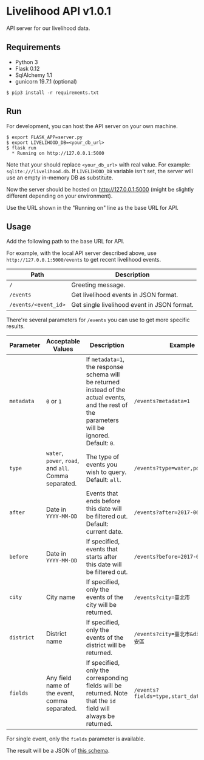 # Livelihood API v1.0.1

API server for our livelihood data.

## Requirements

* Python 3
* Flask 0.12
* SqlAlchemy 1.1
* gunicorn 19.7.1 (optional)

```
$ pip3 install -r requirements.txt
```

## Run

For development, you can host the API server on your own machine.

    $ export FLASK_APP=server.py
    $ export LIVELIHOOD_DB=<your_db_url>
    $ flask run
      * Running on http://127.0.0.1:5000

Note that your should replace `<your_db_url>` with real value. For example:
`sqlite:///livelihood.db`. If `LIVELIHOOD_DB` variable isn't set, the server
will use an empty in-memory DB as substitute.

Now the server should be hosted on http://127.0.0.1:5000
(might be slightly different depending on your environment).

Use the URL shown in the "Running on" line as the base URL for API.

## Usage

Add the following path to the base URL for API.

For example, with the local API server described above, use
`http://127.0.0.1:5000/events` to get recent livelihood events.

Path   | Description
------ | -----------
`/`    | Greeting message.
`/events` | Get livelihood events in JSON format.
`/events/<event_id>` | Get single livelihood event in JSON format.

There're several parameters for `/events` you can use to get more specific results.

Parameter | Acceptable Values | Description | Example
--------- | ----------------- | ----------- | -------
`metadata` | `0` or `1` | If `metadata=1`, the response schema will be returned instead of the actual events, and the rest of the parameters will be ignored. Default: `0`. | `/events?metadata=1`
`type` | `water`, `power`, `road`, and `all`. Comma separated. | The type of events you wish to query. Default: `all`. | `/events?type=water,power`
`after` | Date in `YYYY-MM-DD` | Events that ends before this date will be filtered out. Default: current date.| `/events?after=2017-06-01`
`before` | Date in `YYYY-MM-DD` | If specified, events that starts after this date will be filtered out. | `/events?before=2017-06-02`
`city` | City name | If specified, only the events of the city will be returned. | `/events?city=臺北市`
`district` | District name | If specified, only the events of the district will be returned. | `/events?city=臺北市&district=大安區`
`fields` | Any field name of the event, comma separated. | If specified, only the corresponding fields will be returned. Note that the `id` field will always be returned. | `/events?fields=type,start_date,end_date`

For single event, only the `fields` parameter is available.

The result will be a JSON of [this schema](response_schema.json).
